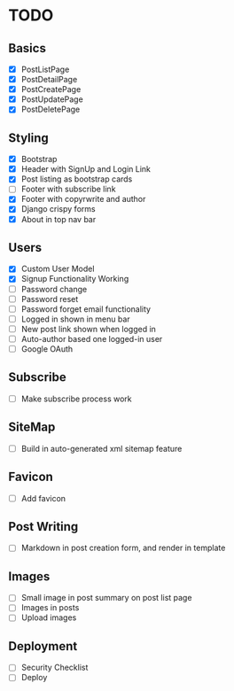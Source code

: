 # TODO

## Basics
- [x] PostListPage
- [x] PostDetailPage
- [x] PostCreatePage
- [x] PostUpdatePage
- [x] PostDeletePage

## Styling
- [x] Bootstrap
- [x] Header with SignUp and Login Link
- [x] Post listing as bootstrap cards
- [ ] Footer with subscribe link
- [x] Footer with copyrwrite and author
- [x] Django crispy forms
- [x] About in top nav bar

## Users
- [x] Custom User Model
- [x] Signup Functionality Working
- [ ] Password change
- [ ] Password reset
- [ ] Password forget email functionality
- [ ] Logged in shown in menu bar
- [ ] New post link shown when logged in
- [ ] Auto-author based one logged-in user
- [ ] Google OAuth

## Subscribe
- [ ] Make subscribe process work

## SiteMap
- [ ] Build in auto-generated xml sitemap feature

## Favicon
- [ ] Add favicon

## Post Writing
- [ ] Markdown in post creation form, and render in template

## Images
- [ ] Small image in post summary on post list page
- [ ] Images in posts
- [ ] Upload images

## Deployment
- [ ] Security Checklist
- [ ] Deploy
